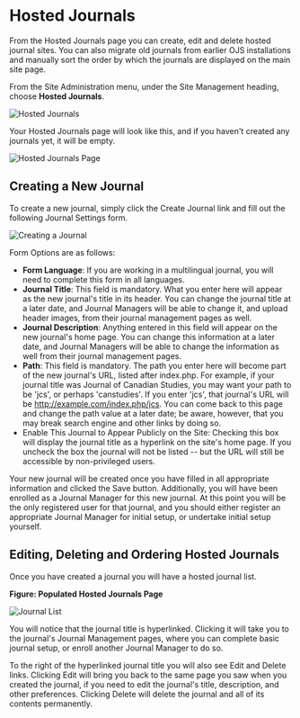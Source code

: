 # Hosted Journals

From the Hosted Journals page you can create, edit and delete hosted journal sites. You can also migrate old journals from earlier OJS installations and manually sort the order by which the journals are displayed on the main site page.

From the Site Administration menu, under the Site Management heading, choose **Hosted Journals**.

![Hosted Journals](images/chapter4/hosted_journals.png)

Your Hosted Journals page will look like this, and if you haven't created any journals yet, it will be empty.

![Hosted Journals Page](images/chapter4/sa_hosted_journals.png)

## Creating a New Journal

To create a new journal, simply click the Create Journal link and fill out the following Journal Settings form.

![Creating a Journal](images/chapter4/sa_journal_settings.png)

Form Options are as follows:

* **Form Language**: If you are working in a multilingual journal, you will need to complete this form in all languages.  
* **Journal Title**: This field is mandatory. What you enter here will appear as the new journal's title in its header. You can change the journal title at a later date, and Journal Managers will be able to change it, and upload header images, from their journal management pages as well.  
* **Journal Description**: Anything entered in this field will appear on the new journal's home page. You can change this information at a later date, and Journal Managers will be able to change the information as well from their journal management pages.  
* **Path**: This field is mandatory. The path you enter here will become part of the new journal's URL, listed after index.php. For example, if your journal title was Journal of Canadian Studies, you may want your path to be 'jcs', or perhaps 'canstudies'. If you enter 'jcs', that journal's URL will be http://example.com/index.php/jcs. You can come back to this page and change the path value at a later date; be aware, however, that you may break search engine and other links by doing so.  
* Enable This Journal to Appear Publicly on the Site: Checking this box will display the journal title as a hyperlink on the site's home page. If you uncheck the box the journal will not be listed -- but the URL will still be accessible by non-privileged users.

Your new journal will be created once you have filled in all appropriate information and clicked the Save button. Additionally, you will have been enrolled as a Journal Manager for this new journal. At this point you will be the only registered user for that journal, and you should either register an appropriate Journal Manager for initial setup, or undertake initial setup yourself.

## Editing, Deleting and Ordering Hosted Journals

Once you have created a journal you will have a hosted journal list.

**Figure: Populated Hosted Journals Page**  

![Journal List](images/chapter4/journal_list.png)

You will notice that the journal title is hyperlinked. Clicking it will take you to the journal's Journal Management pages, where you can complete basic journal setup, or enroll another Journal Manager to do so.

To the right of the hyperlinked journal title you will also see Edit and Delete links. Clicking Edit will bring you back to the same page you saw when you created the journal, if you need to edit the journal's title, description, and other preferences. Clicking Delete will delete the journal and all of its contents permanently.
